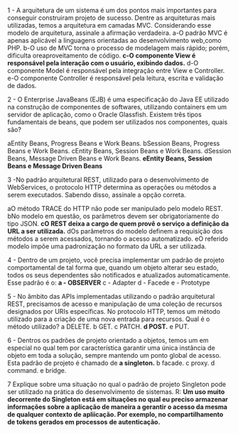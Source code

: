 1 - A arquitetura de um sistema é um dos pontos mais importantes para conseguir construiram projeto de sucesso. Dentre as arquiteturas mais utilizadas, temos a arquitetura em camadas MVC. Considerando esse modelo de arquitetura, assinale a afirmação verdadeira.
a-O padrão MVC é apenas aplicável a linguagens orientadas ao desenvolvimento web,como PHP.
b-O uso de MVC torna o processo de modelagem mais rápido; porém, dificulta oreaproveitamento de código.
**c-O componente View é responsável pela interação com o usuário, exibindo dados.**
d-O componente Model é responsável pela integração entre View e Controller.
e-O componente Controller é responsável pela leitura, escrita e validação de dados.

2 - O Enterprise JavaBeans (EJB) é uma especificação do Java EE utilizado na construção de
componentes de softwares, utilizando containers em um servidor de aplicação, como o
Oracle Glassfish. Existem três tipos fundamentais de beans, que podem ser utilizados nos
componentes, quais são?

aEntity Beans, Progress Beans e Work Beans.
bSession Beans, Progress Beans e Work Beans.
cEntity Beans, Session Beans e Work Beans.
dSession Beans, Message Driven Beans e Work Beans.
**eEntity Beans, Session Beans e Message Driven Beans**

3 -No padrão arquitetural REST, utilizado para o desenvolvimento de WebServices, o
protocolo HTTP determina as operações ou métodos a serem executados. Sabendo disso,
assinale a opção correta.

aO método TRACE do HTTP não pode ser manipulado pelo modelo REST.
bNo modelo em questão, os parâmetros devem ser obrigatoriamente do tipo JSON.
**cO REST deixa a cargo de quem provê o serviço a definição da URL a ser utilizada.**
dOs parâmetros do modelo definem a requisição dos métodos a serem acessados,
tornando o acesso automatizado.
eO referido modelo impõe uma padronização no formato da URL a ser utilizada.

4 - Dentro de um projeto, você precisa implementar um padrão de projeto comportamental de tal forma que, quando um objeto alterar seu estado, todos os seus dependentes são notificados e atualizados automaticamente. Esse padrão é o:
**a - OBSERVER**
c - Adapter
d - Facede
e - Prototype

5 - No âmbito das APIs implementadas utilizando o padrão arquitetural REST, precisamos de
acesso e manipulação de uma coleção de recursos designados por URIs específicas. No
protocolo HTTP, temos um método utilizado para a criação de uma nova entrada para
recursos. Qual é o método utilizado?
a DELETE.
b GET.
c PATCH.
**d POST.**
e PUT.

6 - Dentros os padrões de projeto orientado a objetos, temos um em especial no qual tem por
característica garantir uma única instância de objeto em toda a solução, sempre mantendo
um ponto global de acesso. Esta padrão de projeto é chamado de
**a singleton.**
b facade.
c proxy.
d command.
e bridge.

7 Explique sobre uma situação no qual o padrão de projeto Singleton pode ser utilizado na
prática do desenvolvimento de sistemas.
R: **Um uso muito decorrente do Singleton está em situações no qual eu preciso armazenar**
**informações sobre a aplicação de maneira a gerantir o acesso da mesma de qualquer**
**contexto de apliicação. Por exemplo, no compartilhamento de tokens gerados em processos**
**de autenticação.**